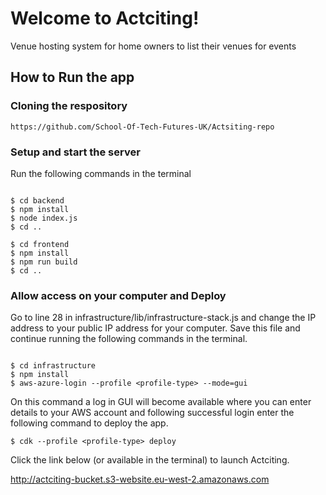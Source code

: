 # Welcome to Actciting!

Venue hosting system for home owners to list their venues for events 

## How to Run the app 

### Cloning the respository

`https://github.com/School-Of-Tech-Futures-UK/Actsiting-repo`

### Setup and start the server

Run the following commands in the terminal 

``` 

$ cd backend
$ npm install
$ node index.js
$ cd ..

$ cd frontend
$ npm install
$ npm run build 
$ cd ..

```
### Allow access on your computer and Deploy
Go to line 28 in infrastructure/lib/infrastructure-stack.js and change the IP address to your public IP address for your computer. Save this file and continue running the following commands in the terminal.

```

$ cd infrastructure
$ npm install
$ aws-azure-login --profile <profile-type> --mode=gui

```
On this command a log in GUI will become available where you can enter details to your AWS account and following successful login enter the following command to deploy the app.

```
$ cdk --profile <profile-type> deploy
```

Click the link below (or available in the terminal) to launch Actciting.

http://actciting-bucket.s3-website.eu-west-2.amazonaws.com



